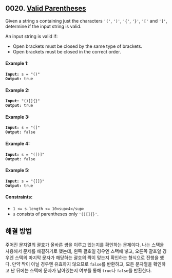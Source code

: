 ## 0020. [Valid Parentheses](https://leetcode.com/problems/valid-parentheses/)

Given a string s containing just the characters `'('`, `')'`, `'{'`, `'}'`, `'['` and `']'`, determine if the input string is valid.

An input string is valid if:

- Open brackets must be closed by the same type of brackets.
- Open brackets must be closed in the correct order.

#### **Example 1:**

<pre><code><strong>Input:</strong> s = "()"
<strong>Output:</strong> true</code></pre>

#### **Example 2:**

<pre><code><strong>Input:</strong> "()[]{}"
<strong>Output:</strong> true</code></pre>

#### **Example 3:**

<pre><code><strong>Input:</strong> s = "(]"
<strong>Output:</strong> false</code></pre>

#### **Example 4:**

<pre><code><strong>Input:</strong> s = "([)]"
<strong>Output:</strong> false</code></pre>

#### **Example 5:**

<pre><code><strong>Input:</strong> s = "{[]}"
<strong>Output:</strong> true</code></pre>

#### **Constraints:**

- `1 <= s.length <= 10<sup>4</sup>`
- `s` consists of parentheses only `'()[]{}'`.

## 해결 방법

주어진 문자열의 괄호가 올바른 쌍을 이루고 있는지를 확인하는 문제이다. 나는 스택을 사용해서 문제를 해결하기로 했는데, 왼쪽 괄호일 경우엔 스택에 넣고, 오른쪽 괄호일 경우엔 스택의 마지막 문자가 해당하는 괄호의 짝이 맞는지 확인하는 형식으로 진행을 했다. 만약 짝이 아닐 경우엔 유효하지 않으므로 `false`를 반환하고, 모든 문자열을 확인하고 난 뒤에는 스택에 문자가 남아있는지 여부를 통해 `true`나 `false`를 반환한다.
